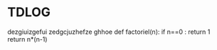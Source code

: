 # TDLOG
dezgiuizgefui
zedgcjuzhefze
ghhoe
def factoriel(n): 
    if n==0 : 
        return 1  
    return n*(n-1) 
    
